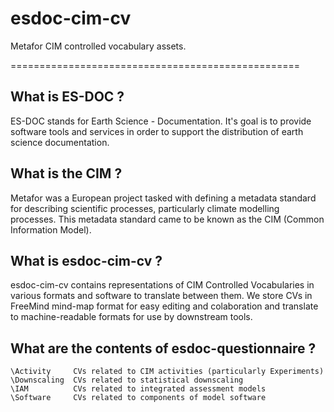 esdoc-cim-cv
============

Metafor CIM controlled vocabulary assets.


==================================================

What is ES-DOC ?
--------------------------------------

ES-DOC stands for Earth Science - Documentation.  It's goal is to provide software tools and services in order to support the distribution of earth science documentation.


What is the CIM ?
--------------------------------------

Metafor was a European project tasked with defining a metadata standard for describing scientific processes, particularly climate modelling processes.  This metadata standard came to be known as the CIM (Common Information Model).


What is esdoc-cim-cv ?
----------------------

esdoc-cim-cv contains representations of CIM Controlled Vocabularies in various formats and software to translate between them.  We store CVs in FreeMind mind-map format for easy editing and colaboration and translate to machine-readable formats for use by downstream tools.


What are the contents of esdoc-questionnaire ?
--------------------------------------

    \Activity     CVs related to CIM activities (particularly Experiments)
    \Downscaling  CVs related to statistical downscaling
    \IAM          CVs related to integrated assessment models
    \Software	  CVs related to components of model software


<!-- TODO : Add Futher information

Further Information ?
--------------------------------------

Please refer to the documentation for further information: TODO

-->
